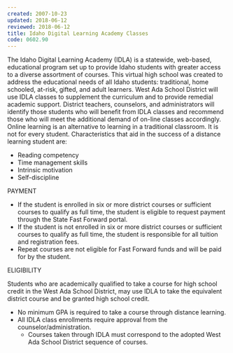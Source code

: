 ```yaml
---
created: 2007-10-23
updated: 2018-06-12
reviewed: 2018-06-12
title: Idaho Digital Learning Academy Classes
code: 0602.90
---
```


The Idaho Digital Learning Academy (IDLA) is a statewide, web-based, educational program set up to provide Idaho students with greater access to a diverse assortment of courses. This virtual high school was created to address the educational needs of all Idaho students: traditional, home schooled, at-risk, gifted, and adult learners. West Ada School District will use IDLA classes to supplement the curriculum and to provide remedial academic support. District teachers, counselors, and administrators will identify those students who will benefit from IDLA classes and recommend those who will meet the additional demand of on-line classes accordingly. Online learning is an alternative to learning in a traditional classroom. It is not for every student. Characteristics that aid in the success of a distance learning student are:

- Reading competency
- Time management skills
- Intrinsic motivation
- Self-discipline

PAYMENT

- If the student is enrolled in six or more district courses or sufficient courses to qualify as full time, the student is eligible to request payment through the State Fast Forward portal.
- If the student is not enrolled in six or more district courses or sufficient courses to qualify as full time, the student is responsible for all tuition and registration fees.
- Repeat courses are not eligible for Fast Forward funds and will be paid for by the student.

ELIGIBILITY

Students who are academically qualified to take a course for high school credit in the West Ada School District, may use IDLA to take the equivalent district course and be granted high school credit.

- No minimum GPA is required to take a course through distance learning.
- All IDLA class enrollments require approval from the counselor/administration.
    - Courses taken through IDLA must correspond to the adopted West Ada School District sequence of courses.
